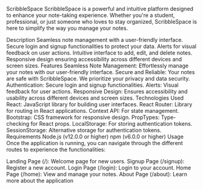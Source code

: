 ScribbleSpace
ScribbleSpace is a powerful and intuitive platform designed to enhance your note-taking experience. Whether you're a student, professional, or just someone who loves to stay organized, ScribbleSpace is here to simplify the way you manage your notes.

Description
Seamless note management with a user-friendly interface.
Secure login and signup functionalities to protect your data.
Alerts for visual feedback on user actions.
Intuitive interface to add, edit, and delete notes.
Responsive design ensuring accessibility across different devices and screen sizes.
Features
Seamless Note Management: Effortlessly manage your notes with our user-friendly interface.
Secure and Reliable: Your notes are safe with ScribbleSpace. We prioritize your privacy and data security.
Authentication: Secure login and signup functionalities.
Alerts: Visual feedback for user actions.
Responsive Design: Ensures accessibility and usability across different devices and screen sizes.
Technologies Used
React: JavaScript library for building user interfaces.
React Router: Library for routing in React applications.
Context API: For state management.
Bootstrap: CSS framework for responsive design.
PropTypes: Type-checking for React props.
LocalStorage: For storing authentication tokens.
SessionStorage: Alternative storage for authentication tokens.
Requirements
Node.js (v12.0.0 or higher)
npm (v6.0.0 or higher)
Usage
Once the application is running, you can navigate through the different routes to experience the functionalities:

Landing Page (/): Welcome page for new users. Signup Page (/signup): Register a new account. Login Page (/login): Login to your account. Home Page (/home): View and manage your notes. About Page (/about): Learn more about the application
